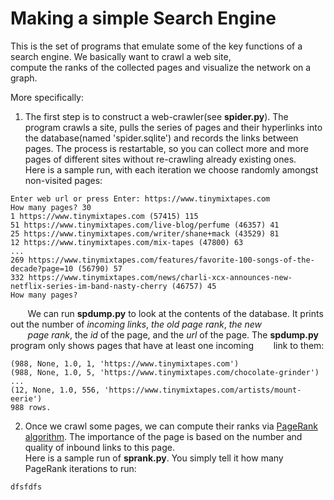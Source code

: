 # Making a simple Search Engine
This is the set of programs that emulate some of the key functions of a search engine. We basically want to crawl a web site,  
compute the ranks of the collected pages and visualize the network on a graph. 

More specifically:  
1. The first step is to construct a web-crawler(see **spider.py**). The program crawls a site, pulls the series of pages and their hyperlinks into the database(named 'spider.sqlite') and records the links between pages. The process is restartable, so you can collect more and more pages of different sites without re-crawling already existing ones.  
Here is a sample run, with each iteration we choose randomly amongst non-visited pages:
```
Enter web url or press Enter: https://www.tinymixtapes.com
How many pages? 30
1 https://www.tinymixtapes.com (57415) 115
51 https://www.tinymixtapes.com/live-blog/perfume (46357) 41
25 https://www.tinymixtapes.com/writer/shane+mack (43529) 81
12 https://www.tinymixtapes.com/mix-tapes (47800) 63
...
269 https://www.tinymixtapes.com/features/favorite-100-songs-of-the-decade?page=10 (56790) 57
332 https://www.tinymixtapes.com/news/charli-xcx-announces-new-netflix-series-im-band-nasty-cherry (46757) 45
How many pages?
```
&nbsp;&nbsp;&nbsp;&nbsp;&nbsp;&nbsp;&nbsp;We can run **spdump.py** to look at the contents of the database. It prints out the number of *incoming links*, *the old page rank*, *the new  
&nbsp;&nbsp;&nbsp;&nbsp;&nbsp;&nbsp;&nbsp;page rank*, the *id* of the page, and the *url* of the page. The **spdump.py** program only shows pages that have at least one incoming  &nbsp;&nbsp;&nbsp;&nbsp;&nbsp;&nbsp;&nbsp;link to them:
```
(988, None, 1.0, 1, 'https://www.tinymixtapes.com')
(988, None, 1.0, 5, 'https://www.tinymixtapes.com/chocolate-grinder')
...
(12, None, 1.0, 556, 'https://www.tinymixtapes.com/artists/mount-eerie')
988 rows.
```
2. Once we crawl some pages, we can compute their ranks via [PageRank algorithm](https://en.wikipedia.org/wiki/PageRank). The importance of the page is based on the number and quality of inbound links to this page.   
Here is a sample run of **sprank.py**. You simply tell it how many PageRank iterations to run:
```
dfsfdfs
```
